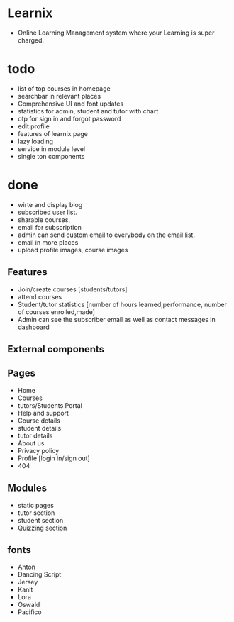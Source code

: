 # Learnix 
- Online Learning Management system where your Learning is super charged. 

# todo 
- list of top courses in homepage
- searchbar in relevant places
- Comprehensive UI and font updates
- statistics for admin, student and tutor with chart
- otp for sign in and forgot password
- edit profile
- features of learnix page
- lazy loading
- service in module level
- single ton components



# done
- wirte and display blog
- subscribed user list.
- sharable courses,
- email for subscription
- admin can send custom email to everybody on the email list. 
- email in more places
- upload profile images, course images 




## Features
   - Join/create courses [students/tutors]
   - attend courses
   - Student/tutor statistics [number of hours learned,performance, number of courses enrolled,made]
   - Admin can see the subscriber email as well as contact messages in dashboard
## External components

## Pages
  - Home
  - Courses
  - tutors/Students Portal
  - Help and support
  - Course details
  - student details
  - tutor details
  - About us
  - Privacy policy
  - Profile [login in/sign out]
  - 404 


## Modules
  - static pages
  - tutor section
  - student section
  - Quizzing section

## fonts 
  - Anton
  - Dancing Script
  - Jersey
  - Kanit
  - Lora
  - Oswald
  - Pacifico
